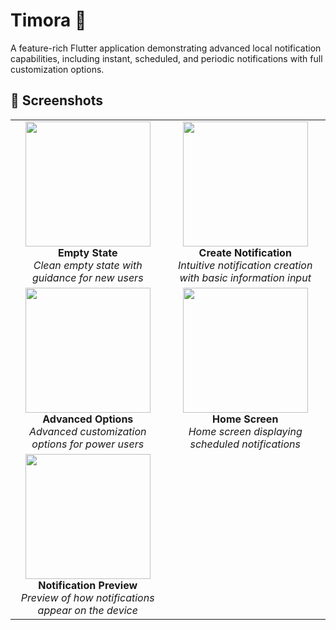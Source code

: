 # Timora 🔔

A feature-rich Flutter application demonstrating advanced local notification capabilities, including instant, scheduled, and periodic notifications with full customization options.

## 📱 Screenshots

| | |
|:-------------------------:|:-------------------------:|
| <img src="https://github.com/user-attachments/assets/706a411e-4aba-4a99-a06e-4182bbf73235" width="200"/> <br> **Empty State** <br> *Clean empty state with guidance for new users* | <img src="https://github.com/user-attachments/assets/a80e0b93-635a-4d02-8348-cf14ab14b653" width="200"/> <br> **Create Notification** <br> *Intuitive notification creation with basic information input* |
| <img src="https://github.com/user-attachments/assets/a491ff09-44d4-46e2-9c6d-42d3c9d4f935" width="200"/> <br> **Advanced Options** <br> *Advanced customization options for power users* | <img src="https://github.com/user-attachments/assets/118996fb-19fc-46c5-8a18-2e228485f4ef" width="200"/> <br> **Home Screen** <br> *Home screen displaying scheduled notifications* |
| <img src="https://github.com/user-attachments/assets/73365900-d589-4e19-8429-585ba0fe207b" width="200"/> <br> **Notification Preview** <br> *Preview of how notifications appear on the device* | |

